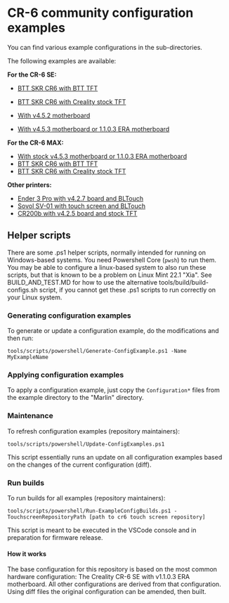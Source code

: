 # CR-6 community configuration examples

You can find various example configurations in the sub-directories.

The following examples are available: 

**For the CR-6 SE:**

- [BTT SKR CR6 with BTT TFT](./btt-skr-cr6-with-btt-tft)
- [BTT SKR CR6 with Creality stock TFT](./btt-skr-cr6-with-stock-creality-tft)

- [With v4.5.2 motherboard](./cr6-se-v4.5.2-mb)
- [With v4.5.3 motherboard or 1.1.0.3 ERA motherboard](./cr6-se-v4.5.3-mb)

**For the CR-6 MAX:**

- [With stock v4.5.3 motherboard or 1.1.0.3 ERA motherboard](./cr6-max-stock-mb)
- [BTT SKR CR6 with BTT TFT](./cr6-max-btt-skr-cr6-with-btt-tft)
- [BTT SKR CR6 with Creality stock TFT](./cr6-max-btt-skr-cr6-with-stock-creality-tft)

**Other printers:**
- [Ender 3 Pro with v4.2.7 board and BLTouch](./ender-3-pro-v427-board-bltouch)
- [Sovol SV-01 with touch screen and BLTouch](./sovol-sv-01)
- [CR200b with v4.2.5 board and stock TFT](./cr200b-stock-mb)

## Helper scripts

There are some .ps1 helper scripts, normally intended for running on Windows-based systems. You need Powershell Core (`pwsh`) to run them.  You may be able to configure a linux-based system to also run these scripts, but that is known to be a problem on Linux Mint 22.1 "Xia".  See BUILD_AND_TEST.MD for how to use the alternative tools/build/build-configs.sh script, if you cannot get these .ps1 scripts to run correctly on your Linux system.

### Generating configuration examples
To generate or update a configuration example, do the modifications and then run:

    tools/scripts/powershell/Generate-ConfigExample.ps1 -Name MyExampleName

### Applying configuration examples
To apply a configuration example, just copy the `Configuration*` files from the example directory to the "Marlin" directory.

### Maintenance

To refresh configuration examples (repository maintainers):

    tools/scripts/powershell/Update-ConfigExamples.ps1

This script essentially runs an update on all configuration examples based on the changes of the current configuration (diff).

### Run builds

To run builds for all examples (repository maintainers):

    tools/scripts/powershell/Run-ExampleConfigBuilds.ps1 -TouchscreenRepositoryPath [path to cr6 touch screen repository]

This script is meant to be executed in the VSCode console and in preparation for firmware release.

#### How it works

The base configuration for this repository is based on the most common hardware configuration: The Creality CR-6 SE with v1.1.0.3 ERA motherboard. All other configurations are derived from that configuration. Using diff files the original configuration can be amended, then built.